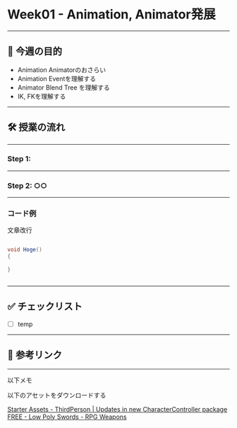 #  Week01 - Animation, Animator発展

---

## 🎯 今週の目的

- Animation Animatorのおさらい
- Animation Eventを理解する 
- Animator Blend Tree を理解する
- IK, FKを理解する

---

## 🛠 授業の流れ

---

###  Step 1: 

---

### Step 2: ○○


---

### コード例

文章改行<br>

```csharp

void Hoge()
{
    
}
   
```

---

## ✅ チェックリスト

- [ ] temp

---

## 🔗 参考リンク



---


以下メモ<br>

以下のアセットをダウンロードする


[Starter Assets - ThirdPerson | Updates in new CharacterController package](https://assetstore.unity.com/packages/essentials/starter-assets-thirdperson-updates-in-new-charactercontroller-pa-196526)
[FREE - Low Poly Swords - RPG Weapons](https://assetstore.unity.com/packages/3d/props/weapons/free-low-poly-swords-rpg-weapons-198166)





